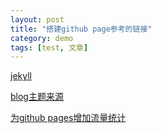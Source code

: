 ```yaml
---
layout: post
title: "搭建github page参考的链接"
category: demo
tags: [test, 文章]
---
```


[jekyll](http://jekyllrb.com/)

[blog主题来源](http://havee.me/)

[为github pages增加流量统计](https://letianfeng.github.io/github/2018/05/27/github_pages_and_google_analytics.html)
